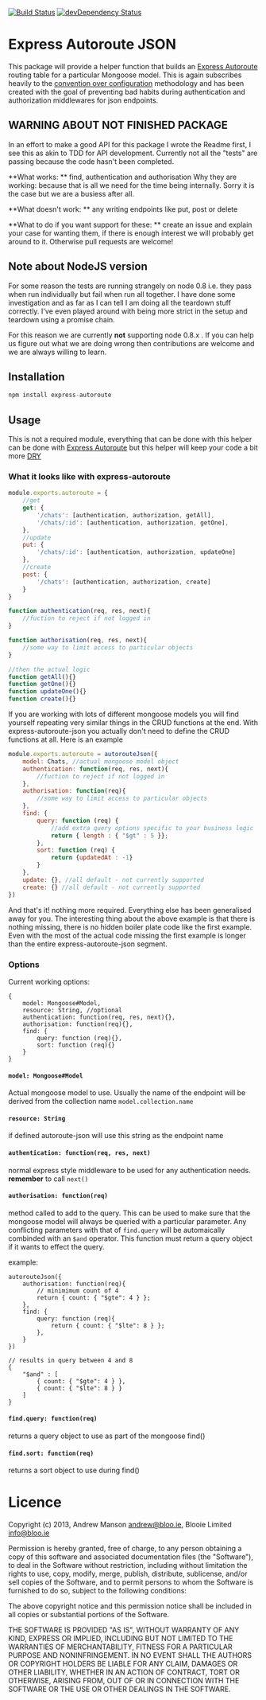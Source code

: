 [![Build Status](https://travis-ci.org/Blooie/express-autoroute-json.png?branch=master)](https://travis-ci.org/Blooie/express-autoroute-json)
[![devDependency Status](https://david-dm.org/Blooie/express-autoroute-json/dev-status.svg?theme=shields.io)](https://david-dm.org/Blooie/express-autoroute-json#info=devDependencies)

# Express Autoroute JSON
This package will provide a helper function that builds an [Express Autoroute](https://github.com/Blooie/express-autoroute) routing table for a particular Mongoose model. This is again subscribes heavily to the [convention over configuration](http://en.wikipedia.org/wiki/Convention_over_configuration) methodology and has been created with the goal of preventing bad habits during authentication and authorization middlewares for json endpoints.

## WARNING ABOUT NOT FINISHED PACKAGE
In an effort to make a good API for this package I wrote the Readme first, I see this as akin to TDD for API development. Currently not all the "tests" are passing because the code hasn't been completed. 

**What works: ** find, authentication and authorisation
Why they are working: because that is all we need for the time being internally. Sorry it is the case but we are a busiess after all.

**What doesn't work: ** any writing endpoints like put, post or delete

**What to do if you want support for these: ** create an issue and explain your case for wanting them, if there is enough interest we will probably get around to it. Otherwise pull requests are welcome!

## Note about NodeJS version
For some reason the tests are running strangely on node 0.8 i.e. they pass when run individually but fail when run all together. I have done some investigation and as far as I can tell I am doing all the teardown stuff correctly. I've even played around with being more strict in the setup and teardown using a promise chain. 

For this reason we are currently **not** supporting node 0.8.x . If you can help us figure out what we are doing wrong then contributions are welcome and we are always willing to learn.

## Installation
```js
npm install express-autoroute
```

## Usage
This is not a required module, everything that can be done with this helper can be done with [Express Autoroute](https://github.com/Blooie/express-autoroute) but this helper will keep your code a bit more [DRY](http://en.wikipedia.org/wiki/Don't_repeat_yourself)

### What it looks like with express-autoroute
```js
module.exports.autoroute = {
    //get
    get: {
        '/chats': [authentication, authorization, getAll],
        '/chats/:id': [authentication, authorization, getOne],
    },
    //update
    put: {
        '/chats/:id': [authentication, authorization, updateOne]
    },
    //create
    post: {
        '/chats': [authentication, authorization, create]
    }
}

function authentication(req, res, next){
    //fuction to reject if not logged in
}

function authorisation(req, res, next){
    //some way to limit access to particular objects 
}

//then the actual logic
function getAll(){}
function getOne(){}
function updateOne(){}
function create(){}
```

If you are working with lots of different mongoose models you will find yourself repeating very similar things in the CRUD functions at the end. With express-autoroute-json you actually don't need to define the CRUD functions at all. Here is an example

```js
module.exports.autoroute = autorouteJson({
    model: Chats, //actual mongoose model object
    authentication: function(req, res, next){
        //fuction to reject if not logged in
    }, 
    authorisation: function(req){
        //some way to limit access to particular objects 
    },
    find: {
        query: function (req) {
            //add extra query options specific to your business logic
            return { length : { "$gt" : 5 }};
        },
        sort: function (req) {
            return {updatedAt : -1}
        }
    },
    update: {}, //all default - not currently supported
    create: {} //all default - not currently supported
})
```

And that's it! nothing more required. Everything else has been generalised away for you. The interesting thing about the above example is that there is nothing missing, there is no hidden boiler plate code like the first example. Even with the most of the actual code missing the first example is longer than the entire express-autoroute-json segment.

### Options
Current working options: 
```
{
    model: Mongoose#Model, 
    resource: String, //optional
    authentication: function(req, res, next){}, 
    authorisation: function(req){},
    find: {
        query: function (req){},
        sort: function (req){}
    }
}
```

#### ```model: Mongoose#Model``` 
Actual mongoose model to use. Usually the name of the endpoint will be derived from the collection name ```model.collection.name```

#### ```resource: String``` 
if defined autoroute-json will use this string as the endpoint name

#### ```authentication: function(req, res, next)``` 
normal express style middleware to be used for any authentication needs. **remember** to call ```next()```

#### ```authorisation: function(req)``` 
method called to add to the query. This can be used to make sure that the mongoose model will always be queried with a particular parameter. Any conflicting parameters with that of ```find.query``` will be automaically combinded with an ```$and``` operator. This function must return a query object if it wants to effect the query. 

example: 
```
autorouteJson({
    authorisation: function(req){
        // minimimum count of 4
        return { count: { "$gte": 4 } };
    },
    find: {
        query: function (req){
            return { count: { "$lte": 8 } };
        },
    }
})

// results in query between 4 and 8
{
    "$and" : [
        { count: { "$gte": 4 } },
        { count: { "$lte": 8 } }
    ]
}
```

#### ```find.query: function(req)``` 
returns a query object to use as part of the mongoose find()

#### ```find.sort: function(req)``` 
returns a sort object to use during find()

# Licence
Copyright (c) 2013, Andrew Manson <andrew@bloo.ie>, Blooie Limited <info@bloo.ie>

Permission is hereby granted, free of charge, to any person obtaining a copy of this software and associated documentation files (the "Software"), to deal in the Software without restriction, including without limitation the rights to use, copy, modify, merge, publish, distribute, sublicense, and/or sell copies of the Software, and to permit persons to whom the Software is furnished to do so, subject to the following conditions:

The above copyright notice and this permission notice shall be included in all copies or substantial portions of the Software.

THE SOFTWARE IS PROVIDED "AS IS", WITHOUT WARRANTY OF ANY KIND, EXPRESS OR IMPLIED, INCLUDING BUT NOT LIMITED TO THE WARRANTIES OF MERCHANTABILITY, FITNESS FOR A PARTICULAR PURPOSE AND NONINFRINGEMENT. IN NO EVENT SHALL THE AUTHORS OR COPYRIGHT HOLDERS BE LIABLE FOR ANY CLAIM, DAMAGES OR OTHER LIABILITY, WHETHER IN AN ACTION OF CONTRACT, TORT OR OTHERWISE, ARISING FROM, OUT OF OR IN CONNECTION WITH THE SOFTWARE OR THE USE OR OTHER DEALINGS IN THE SOFTWARE.